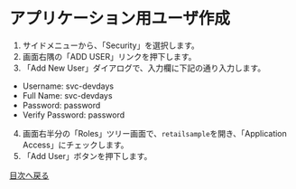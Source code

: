 # アプリケーション用ユーザ作成

1. サイドメニューから、「Security」を選択します。
2. 画面右隅の「ADD USER」リンクを押下します。
3. 「Add New User」ダイアログで、入力欄に下記の通り入力します。
- Username: svc-devdays
- Full Name: svc-devdays
- Password: password
- Verify Password: password
4. 画面右半分の「Roles」ツリー画面で、`retailsample`を開き、「Application Access」にチェックします。
5. 「Add User」ボタンを押下します。

[目次へ戻る](https://github.com/YoshiyukiKono/cb-dev-days-couchbase/blob/main/docs/README.md)
